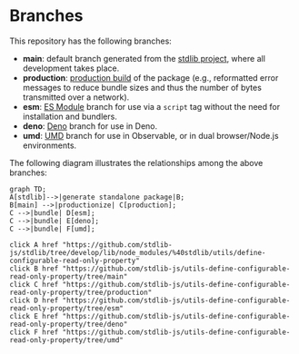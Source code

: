 <!--

@license Apache-2.0

Copyright (c) 2022 The Stdlib Authors.

Licensed under the Apache License, Version 2.0 (the "License");
you may not use this file except in compliance with the License.
You may obtain a copy of the License at

    http://www.apache.org/licenses/LICENSE-2.0

Unless required by applicable law or agreed to in writing, software
distributed under the License is distributed on an "AS IS" BASIS,
WITHOUT WARRANTIES OR CONDITIONS OF ANY KIND, either express or implied.
See the License for the specific language governing permissions and
limitations under the License.

-->

# Branches

This repository has the following branches:

-   **main**: default branch generated from the [stdlib project][stdlib-url], where all development takes place.
-   **production**: [production build][production-url] of the package (e.g., reformatted error messages to reduce bundle sizes and thus the number of bytes transmitted over a network).
-   **esm**: [ES Module][esm-url] branch for use via a `script` tag without the need for installation and bundlers.
-   **deno**: [Deno][deno-url] branch for use in Deno.
-   **umd**: [UMD][umd-url] branch for use in Observable, or in dual browser/Node.js environments.

The following diagram illustrates the relationships among the above branches:

```mermaid
graph TD;
A[stdlib]-->|generate standalone package|B;
B[main] -->|productionize| C[production];
C -->|bundle| D[esm];
C -->|bundle| E[deno];
C -->|bundle| F[umd];

click A href "https://github.com/stdlib-js/stdlib/tree/develop/lib/node_modules/%40stdlib/utils/define-configurable-read-only-property"
click B href "https://github.com/stdlib-js/utils-define-configurable-read-only-property/tree/main"
click C href "https://github.com/stdlib-js/utils-define-configurable-read-only-property/tree/production"
click D href "https://github.com/stdlib-js/utils-define-configurable-read-only-property/tree/esm"
click E href "https://github.com/stdlib-js/utils-define-configurable-read-only-property/tree/deno"
click F href "https://github.com/stdlib-js/utils-define-configurable-read-only-property/tree/umd"
```

[stdlib-url]: https://github.com/stdlib-js/stdlib/tree/develop/lib/node_modules/%40stdlib/utils/define-configurable-read-only-property
[production-url]: https://github.com/stdlib-js/utils-define-configurable-read-only-property/tree/production
[deno-url]: https://github.com/stdlib-js/utils-define-configurable-read-only-property/tree/deno
[umd-url]: https://github.com/stdlib-js/utils-define-configurable-read-only-property/tree/umd
[esm-url]: https://github.com/stdlib-js/utils-define-configurable-read-only-property/tree/esm